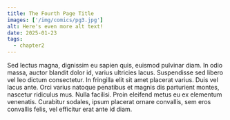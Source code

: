 ```yaml
---
title: The Fourth Page Title
images: ['/img/comics/pg3.jpg']
alt: Here's even more alt text!
date: 2025-01-23
tags:
  - chapter2
---
```

Sed lectus magna, dignissim eu sapien quis, euismod pulvinar diam. In odio massa, auctor blandit dolor id, varius ultricies lacus. Suspendisse sed libero vel leo dictum consectetur. In fringilla elit sit amet placerat varius. Duis vel lacus ante. Orci varius natoque penatibus et magnis dis parturient montes, nascetur ridiculus mus. Nulla facilisi. Proin eleifend metus eu ex elementum venenatis. Curabitur sodales, ipsum placerat ornare convallis, sem eros convallis felis, vel efficitur erat ante id diam.